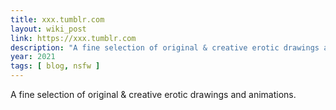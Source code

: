 ```yaml
---
title: xxx.tumblr.com
layout: wiki_post
link: https://xxx.tumblr.com
description: "A fine selection of original & creative erotic drawings and animations."
year: 2021
tags: [ blog, nsfw ]
---
```

A fine selection of original & creative erotic drawings and animations.
